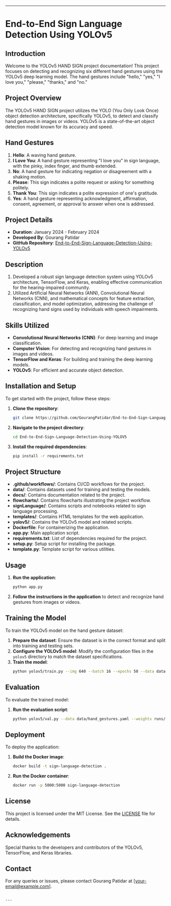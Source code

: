 
---

# End-to-End Sign Language Detection Using YOLOv5

## Introduction
Welcome to the YOLOv5 HAND SIGN project documentation! This project focuses on detecting and recognizing six different hand gestures using the YOLOv5 deep learning model. The hand gestures include "hello," "yes," "I love you," "please," "thanks," and "no."

## Project Overview
The YOLOv5 HAND SIGN project utilizes the YOLO (You Only Look Once) object detection architecture, specifically YOLOv5, to detect and classify hand gestures in images or videos. YOLOv5 is a state-of-the-art object detection model known for its accuracy and speed.

## Hand Gestures
1. **Hello**: A waving hand gesture.
2. **I Love You**: A hand gesture representing "I love you" in sign language, with the pinky, index finger, and thumb extended.
3. **No**: A hand gesture for indicating negation or disagreement with a shaking motion.
4. **Please**: This sign indicates a polite request or asking for something politely.
5. **Thank You**: This sign indicates a polite expression of one's gratitude.
6. **Yes**: A hand gesture representing acknowledgment, affirmation, consent, agreement, or approval to answer when one is addressed.

## Project Details
- **Duration**: January 2024 - February 2024
- **Developed By**: Gourang Patidar
- **GitHub Repository**: [End-to-End-Sign-Language-Detection-Using-YOLOv5](https://github.com/GourangPatidar/End-to-End-Sign-Language-Detection-Using-YOLOV5)

## Description
1. Developed a robust sign language detection system using YOLOv5 architecture, TensorFlow, and Keras, enabling effective communication for the hearing-impaired community.
2. Utilized Artificial Neural Networks (ANN), Convolutional Neural Networks (CNN), and mathematical concepts for feature extraction, classification, and model optimization, addressing the challenge of recognizing hand signs used by individuals with speech impairments.

## Skills Utilized
- **Convolutional Neural Networks (CNN)**: For deep learning and image classification.
- **Computer Vision**: For detecting and recognizing hand gestures in images and videos.
- **TensorFlow and Keras**: For building and training the deep learning models.
- **YOLOv5**: For efficient and accurate object detection.

## Installation and Setup
To get started with the project, follow these steps:

1. **Clone the repository**:
    ```bash
    git clone https://github.com/GourangPatidar/End-to-End-Sign-Language-Detection-Using-YOLOV5.git
    ```
2. **Navigate to the project directory**:
    ```bash
    cd End-to-End-Sign-Language-Detection-Using-YOLOV5
    ```
3. **Install the required dependencies**:
    ```bash
    pip install -r requirements.txt
    ```

## Project Structure
- **.github/workflows/**: Contains CI/CD workflows for the project.
- **data/**: Contains datasets used for training and testing the models.
- **docs/**: Contains documentation related to the project.
- **flowcharts/**: Contains flowcharts illustrating the project workflow.
- **signLanguage/**: Contains scripts and notebooks related to sign language processing.
- **templates/**: Contains HTML templates for the web application.
- **yolov5/**: Contains the YOLOv5 model and related scripts.
- **Dockerfile**: For containerizing the application.
- **app.py**: Main application script.
- **requirements.txt**: List of dependencies required for the project.
- **setup.py**: Setup script for installing the package.
- **template.py**: Template script for various utilities.

## Usage
1. **Run the application**:
    ```bash
    python app.py
    ```
2. **Follow the instructions in the application** to detect and recognize hand gestures from images or videos.

## Training the Model
To train the YOLOv5 model on the hand gesture dataset:

1. **Prepare the dataset**: Ensure the dataset is in the correct format and split into training and testing sets.
2. **Configure the YOLOv5 model**: Modify the configuration files in the `yolov5` directory to match the dataset specifications.
3. **Train the model**:
    ```bash
    python yolov5/train.py --img 640 --batch 16 --epochs 50 --data data/hand_gestures.yaml --cfg yolov5/models/yolov5s.yaml --weights yolov5s.pt
    ```

## Evaluation
To evaluate the trained model:

1. **Run the evaluation script**:
    ```bash
    python yolov5/val.py --data data/hand_gestures.yaml --weights runs/train/exp/weights/best.pt --img 640
    ```

## Deployment
To deploy the application:

1. **Build the Docker image**:
    ```bash
    docker build -t sign-language-detection .
    ```
2. **Run the Docker container**:
    ```bash
    docker run -p 5000:5000 sign-language-detection
    ```

## License
This project is licensed under the MIT License. See the [LICENSE](LICENSE) file for details.

## Acknowledgements
Special thanks to the developers and contributors of the YOLOv5, TensorFlow, and Keras libraries.

## Contact
For any queries or issues, please contact Gourang Patidar at [your-email@example.com].
```

---

